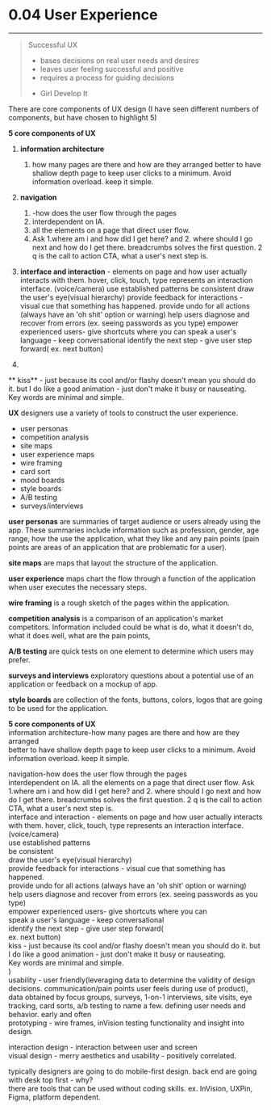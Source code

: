 # 0.04 User Experience

---

> Successful UX
> * bases decisions on real user needs and desires
> * leaves user feeling successful and positive
> * requires a process for guiding decisions 
>
> - Girl Develop It

There are core components of UX design \(I have seen different numbers of components, but have chosen to highlight 5\)

**5 core components of UX**

1. **information architecture**
   1. how many pages are there and how are they arranged     better to have shallow depth page to keep user clicks to a minimum. Avoid information overload. keep it simple.

1. **navigation**
   1. -how does the user flow through the pages
   2. interdependent on IA. 
   3. all the elements on a page that direct user flow. 
   4. Ask 1.where am i and how did I get here? and 2. where should I go next and how do I get there. breadcrumbs solves the first question. 2 q is the call to action CTA, what a user's next step is. 
2. **interface and interaction** - elements on page and how user actually interacts with them. hover, click, touch, type represents an interaction interface. \(voice/camera\)     use established patterns     be consistent     draw the user's eye\(visual hierarchy\)     provide feedback for interactions - visual cue that something has happened.     provide undo for all actions \(always have an 'oh shit' option or warning\)     help users diagnose and recover from errors \(ex. seeing passwords as you type\)     empower experienced users- give shortcuts where you can     speak a user's language - keep conversational     identify the next step - give user step forward\(         ex. next button\)
3. 














   ** kiss** - just because its cool and/or flashy doesn't mean you should do it. but I do like a good animation - just don't make it busy or nauseating.  
    Key words are minimal and simple.

**UX** designers use a variety of tools to construct the user experience.

* user personas
* competition analysis 
* site maps
* user experience maps
* wire framing
* card sort
* mood boards
* style boards
* A/B testing
* surveys/interviews

**user personas** are summaries of target audience or users already using the app. These summaries include information such as profession, gender, age range, how the use the application, what they like and any pain points \(pain points are areas of an application that are problematic for a user\).

**site maps** are maps that layout the structure of the application.

**user experience** maps chart the flow through a function of the application when user executes the necessary steps.

**wire framing** is a rough sketch of the pages within the application.

**competition analysis** is a comparison of an application's market competitors. Information included could be what is do, what it doesn't do, what it does well, what are the pain points,

**A/B testing** are quick tests on one element to determine which users may prefer.

**surveys and interviews** exploratory questions about a potential use of an application or feedback on a mockup of app.

**style boards** are collection of the fonts, buttons, colors, logos that are going to be used for the application.

**5 core components of UX**  
information architecture-how many pages are there and how are they arranged  
    better to have shallow depth page to keep user clicks to a minimum. Avoid information overload. keep it simple.

navigation-how does the user flow through the pages  
    interdependent on IA. all the elements on a page that direct user flow. Ask 1.where am i and how did I get here? and 2. where should I go next and how do I get there. breadcrumbs solves the first question. 2 q is the call to action CTA, what a user's next step is.  
interface and interaction - elements on page and how user actually interacts with them. hover, click, touch, type represents an interaction interface. \(voice/camera\)  
    use established patterns  
    be consistent  
    draw the user's eye\(visual hierarchy\)  
    provide feedback for interactions - visual cue that something has happened.  
    provide undo for all actions \(always have an 'oh shit' option or warning\)  
    help users diagnose and recover from errors \(ex. seeing passwords as you type\)  
    empower experienced users- give shortcuts where you can  
    speak a user's language - keep conversational  
    identify the next step - give user step forward\(  
        ex. next button\)  
    kiss - just because its cool and/or flashy doesn't mean you should do it. but I do like a good animation - just don't make it busy or nauseating.  
    Key words are minimal and simple.  
    \)  
usability - user friendly\(leveraging data to determine the validity of design decisions. communication/pain points user feels during use of product\), data obtained by focus groups, surveys, 1-on-1 interviews, site visits, eye tracking, card sorts, a/b testing to name a few. defining user needs and behavior. early and often  
prototyping - wire frames, inVision testing functionality and insight into design.

interaction design - interaction between user and screen  
visual design - merry aesthetics and usability - positively correlated.

typically designers are going to do mobile-first design. back end are going with desk top first - why?  
there are tools that can be used without coding skills. ex. InVision, UXPin, Figma, platform dependent.

